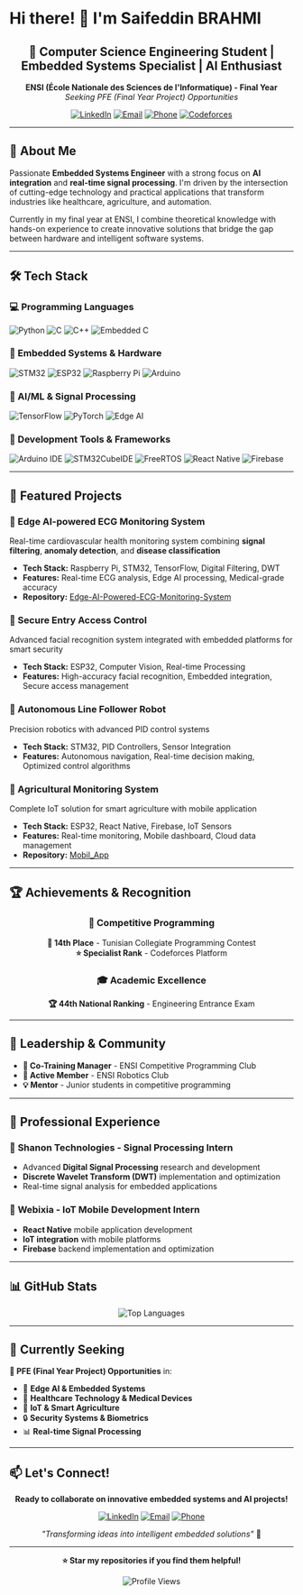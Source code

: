# Hi there! 👋 I'm Saifeddin BRAHMI

<div align="center">
  
## 🚀 Computer Science Engineering Student | Embedded Systems Specialist | AI Enthusiast

**ENSI (École Nationale des Sciences de l'Informatique) - Final Year**  
*Seeking PFE (Final Year Project) Opportunities*

[![LinkedIn](https://img.shields.io/badge/LinkedIn-Saif%20Eddin%20Brahmi-blue?style=flat-square&logo=linkedin)](https://www.linkedin.com/in/saif-eddin-brahmi-5a64b121a/)
[![Email](https://img.shields.io/badge/Email-saifeddin.brahmi%40ensi--uma.tn-red?style=flat-square&logo=gmail)](mailto:saifeddin.brahmi@ensi-uma.tn)
[![Phone](https://img.shields.io/badge/Phone-%2B216%2058%20020%20139-green?style=flat-square&logo=whatsapp)](tel:+21658020139)
[![Codeforces](https://img.shields.io/badge/Codeforces-Specialist-yellow?style=flat-square&logo=codeforces)](https://codeforces.com)


</div>

---

## 🎯 About Me

Passionate **Embedded Systems Engineer** with a strong focus on **AI integration** and **real-time signal processing**. I'm driven by the intersection of cutting-edge technology and practical applications that transform industries like healthcare, agriculture, and automation.

Currently in my final year at ENSI, I combine theoretical knowledge with hands-on experience to create innovative solutions that bridge the gap between hardware and intelligent software systems.

---

## 🛠️ Tech Stack

### 💻 Programming Languages
![Python](https://img.shields.io/badge/Python-3776AB?style=for-the-badge&logo=python&logoColor=white)
![C](https://img.shields.io/badge/C-00599C?style=for-the-badge&logo=c&logoColor=white)
![C++](https://img.shields.io/badge/C++-00599C?style=for-the-badge&logo=cplusplus&logoColor=white)
![Embedded C](https://img.shields.io/badge/Embedded%20C-525252?style=for-the-badge&logo=c&logoColor=white)

### 🔧 Embedded Systems & Hardware
![STM32](https://img.shields.io/badge/STM32-03234B?style=for-the-badge&logo=stmicroelectronics&logoColor=white)
![ESP32](https://img.shields.io/badge/ESP32-E7352C?style=for-the-badge&logo=espressif&logoColor=white)
![Raspberry Pi](https://img.shields.io/badge/Raspberry%20Pi-A22846?style=for-the-badge&logo=raspberrypi&logoColor=white)
![Arduino](https://img.shields.io/badge/Arduino-00979D?style=for-the-badge&logo=arduino&logoColor=white)

### 🤖 AI/ML & Signal Processing
![TensorFlow](https://img.shields.io/badge/TensorFlow-FF6F00?style=for-the-badge&logo=tensorflow&logoColor=white)
![PyTorch](https://img.shields.io/badge/PyTorch-EE4C2C?style=for-the-badge&logo=pytorch&logoColor=white)
![Edge AI](https://img.shields.io/badge/Edge%20AI-00A86B?style=for-the-badge&logo=nvidia&logoColor=white)

### 🔄 Development Tools & Frameworks
![Arduino IDE](https://img.shields.io/badge/Arduino%20IDE-00979D?style=for-the-badge&logo=arduino&logoColor=white)
![STM32CubeIDE](https://img.shields.io/badge/STM32CubeIDE-03234B?style=for-the-badge&logo=stmicroelectronics&logoColor=white)
![FreeRTOS](https://img.shields.io/badge/FreeRTOS-00AA00?style=for-the-badge&logo=freertos&logoColor=white)
![React Native](https://img.shields.io/badge/React%20Native-20232A?style=for-the-badge&logo=react&logoColor=61DAFB)
![Firebase](https://img.shields.io/badge/Firebase-FFCA28?style=for-the-badge&logo=firebase&logoColor=black)

---

## 🌟 Featured Projects

### 🏥 Edge AI-powered ECG Monitoring System
Real-time cardiovascular health monitoring system combining **signal filtering**, **anomaly detection**, and **disease classification**
- **Tech Stack:** Raspberry Pi, STM32, TensorFlow, Digital Filtering, DWT
- **Features:** Real-time ECG analysis, Edge AI processing, Medical-grade accuracy
- **Repository:** [Edge-AI-Powered-ECG-Monitoring-System](https://github.com/07SAIF07/Edge-AI-Powered-ECG-Monitoring-System.git)

### 🔐 Secure Entry Access Control
Advanced facial recognition system integrated with embedded platforms for smart security
- **Tech Stack:** ESP32, Computer Vision, Real-time Processing
- **Features:** High-accuracy facial recognition, Embedded integration, Secure access management

### 🤖 Autonomous Line Follower Robot
Precision robotics with advanced PID control systems
- **Tech Stack:** STM32, PID Controllers, Sensor Integration
- **Features:** Autonomous navigation, Real-time decision making, Optimized control algorithms

### 🌾 Agricultural Monitoring System
Complete IoT solution for smart agriculture with mobile application
- **Tech Stack:** ESP32, React Native, Firebase, IoT Sensors
- **Features:** Real-time monitoring, Mobile dashboard, Cloud data management
- **Repository:** [Mobil_App](https://github.com/07SAIF07/Mobil_App)

---

## 🏆 Achievements & Recognition

<div align="center">

### 🥇 **Competitive Programming**
**🏅 14th Place** - Tunisian Collegiate Programming Contest  
**⭐ Specialist Rank** - Codeforces Platform  

### 🎓 **Academic Excellence**
**🏆 44th National Ranking** - Engineering Entrance Exam  

</div>

---

## 👥 Leadership & Community

- **🎯 Co-Training Manager** - ENSI Competitive Programming Club
- **🤖 Active Member** - ENSI Robotics Club
- **💡 Mentor** - Junior students in competitive programming

---

## 💼 Professional Experience

### 🔬 **Shanon Technologies** - Signal Processing Intern
- Advanced **Digital Signal Processing** research and development
- **Discrete Wavelet Transform (DWT)** implementation and optimization
- Real-time signal analysis for embedded applications

### 📱 **Webixia** - IoT Mobile Development Intern  
- **React Native** mobile application development
- **IoT integration** with mobile platforms
- **Firebase** backend implementation and optimization

---

## 📊 GitHub Stats

<div align="center">

![Top Languages](https://github-readme-stats.vercel.app/api/top-langs/?username=07SAIF07&layout=compact&theme=radical&hide_border=true)

</div>

---

## 🚀 Currently Seeking

**🎯 PFE (Final Year Project) Opportunities** in:
- 🤖 **Edge AI & Embedded Systems**
- 🏥 **Healthcare Technology & Medical Devices**
- 🌾 **IoT & Smart Agriculture**
- 🔒 **Security Systems & Biometrics**
- 📊 **Real-time Signal Processing**

---

## 📫 Let's Connect!

<div align="center">

**Ready to collaborate on innovative embedded systems and AI projects!**

[![LinkedIn](https://img.shields.io/badge/🔗%20LinkedIn-Saif%20Eddin%20Brahmi-blue?style=for-the-badge&logo=linkedin)](https://www.linkedin.com/in/saif-eddin-brahmi-5a64b121a/)
[![Email](https://img.shields.io/badge/📧%20Email-saifeddin.brahmi%40ensi--uma.tn-red?style=for-the-badge)](mailto:saifeddin.brahmi@ensi-uma.tn)
[![Phone](https://img.shields.io/badge/📱%20Phone-%2B216%2058%20020%20139-green?style=for-the-badge)](tel:+21658020139)


*"Transforming ideas into intelligent embedded solutions"* 🚀

</div>

---

<div align="center">
  
**⭐ Star my repositories if you find them helpful!**

![Profile Views](https://komarev.com/ghpvc/?username=07SAIF07&color=blueviolet&style=flat-square)

</div>
